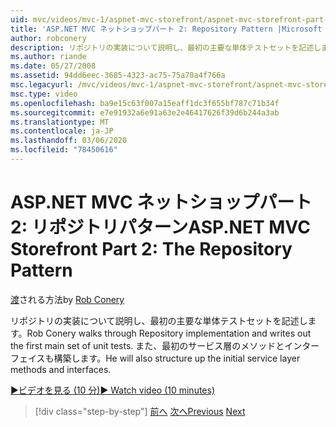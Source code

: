 ```yaml
---
uid: mvc/videos/mvc-1/aspnet-mvc-storefront/aspnet-mvc-storefront-part-2-the-repository-pattern
title: 'ASP.NET MVC ネットショップパート 2: Repository Pattern |Microsoft Docs'
author: robconery
description: リポジトリの実装について説明し、最初の主要な単体テストセットを記述します。 また、最初のサービスレイヤー readsubtree を構築します。
ms.author: riande
ms.date: 05/27/2008
ms.assetid: 94dd6eec-3685-4323-ac75-75a70a4f766a
msc.legacyurl: /mvc/videos/mvc-1/aspnet-mvc-storefront/aspnet-mvc-storefront-part-2-the-repository-pattern
msc.type: video
ms.openlocfilehash: ba9e15c63f007a15eaff1dc3f655bf787c71b34f
ms.sourcegitcommit: e7e91932a6e91a63e2e46417626f39d6b244a3ab
ms.translationtype: MT
ms.contentlocale: ja-JP
ms.lasthandoff: 03/06/2020
ms.locfileid: "78450616"
---
```

# <a name="aspnet-mvc-storefront-part-2-the-repository-pattern"></a><span data-ttu-id="77d60-104">ASP.NET MVC ネットショップパート 2: リポジトリパターン</span><span class="sxs-lookup"><span data-stu-id="77d60-104">ASP.NET MVC Storefront Part 2: The Repository Pattern</span></span>

<span data-ttu-id="77d60-105">[渡](https://github.com/robconery)される方法</span><span class="sxs-lookup"><span data-stu-id="77d60-105">by [Rob Conery](https://github.com/robconery)</span></span>

<span data-ttu-id="77d60-106">リポジトリの実装について説明し、最初の主要な単体テストセットを記述します。</span><span class="sxs-lookup"><span data-stu-id="77d60-106">Rob Conery walks through Repository implementation and writes out the first main set of unit tests.</span></span> <span data-ttu-id="77d60-107">また、最初のサービス層のメソッドとインターフェイスも構築します。</span><span class="sxs-lookup"><span data-stu-id="77d60-107">He will also structure up the initial service layer methods and interfaces.</span></span>

[<span data-ttu-id="77d60-108">&#9654;ビデオを見る (10 分)</span><span class="sxs-lookup"><span data-stu-id="77d60-108">&#9654; Watch video (10 minutes)</span></span>](https://channel9.msdn.com/Blogs/ASP-NET-Site-Videos/aspnet-mvc-storefront-part-2-the-repository-pattern)

> [!div class="step-by-step"]
> <span data-ttu-id="77d60-109">[前へ](aspnet-mvc-storefront-part-1-architectural-discussion-and-overview.md)
> [次へ](aspnet-mvc-storefront-part-3-pipes-and-filters.md)</span><span class="sxs-lookup"><span data-stu-id="77d60-109">[Previous](aspnet-mvc-storefront-part-1-architectural-discussion-and-overview.md)
[Next](aspnet-mvc-storefront-part-3-pipes-and-filters.md)</span></span>
